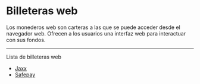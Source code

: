 # Billeteras web

Los monederos web son carteras a las que se puede acceder desde el navegador web. Ofrecen a los usuarios una interfaz web para interactuar con sus fondos.

---

Lista de billeteras web

- [Jaxx](https://jaxx.io/)
- [Safepay](https://safepay.safecoin.org/)
